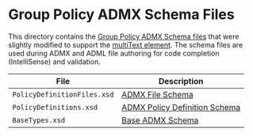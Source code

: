 # Group Policy ADMX Schema Files

This directory contains the [Group Policy ADMX Schema files](https://learn.microsoft.com/en-us/openspecs/windows_protocols/ms-gpreg/6e10478a-e9e6-4fdc-a1f6-bdd9bd7f2209) that were slightly modified to support the [multiText element](https://learn.microsoft.com/en-us/previous-versions/windows/desktop/Policy/element-multitext). The schema files are used during ADMX and ADML file authoring for code completion (IntelliSense) and validation.

| File                        | Description        |
|-----------------------------|--------------------|
| `PolicyDefinitionFiles.xsd` | [ADMX File Schema] |
| `PolicyDefinitions.xsd`     | [ADMX Policy Definition Schema] |
| `BaseTypes.xsd`             | [Base ADMX Schema] |

[ADMX File Schema]: https://learn.microsoft.com/en-us/openspecs/windows_protocols/ms-gpreg/ddeb37b6-22ab-4936-adc4-b9d7fe1de6e6
[Base ADMX Schema]: https://learn.microsoft.com/en-us/openspecs/windows_protocols/ms-gpreg/81d92810-a6d2-4301-a607-b3ba34dc2989
[ADMX Policy Definition Schema]: https://learn.microsoft.com/en-us/openspecs/windows_protocols/ms-gpreg/81a89003-5121-4216-b788-fde8daa71c78
